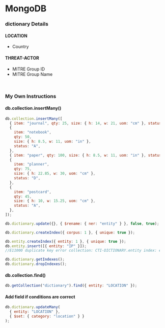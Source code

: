 # MongoDB

### dictionary Details

#### LOCATION

- Country

#### THREAT-ACTOR

- MITRE Group ID
- MITRE Group Name

<br/>

### My Own Instructions

#### db.collection.insertMany()

```js
db.collection.insertMany([
  { item: "journal", qty: 25, size: { h: 14, w: 21, uom: "cm" }, status: "A" },
  {
    item: "notebook",
    qty: 50,
    size: { h: 8.5, w: 11, uom: "in" },
    status: "A",
  },
  { item: "paper", qty: 100, size: { h: 8.5, w: 11, uom: "in" }, status: "D" },
  {
    item: "planner",
    qty: 75,
    size: { h: 22.85, w: 30, uom: "cm" },
    status: "D",
  },
  {
    item: "postcard",
    qty: 45,
    size: { h: 10, w: 15.25, uom: "cm" },
    status: "A",
  },
]);
```

```js
db.dictionary.update({}, { $rename: { ner: "entity" } }, false, true);
```

```js
db.dictionary.createIndex({ corpus: 1 }, { unique: true });

db.entity.createIndex({ entity: 1 }, { unique: true });
db.entity.insert([{ entity: "IP" }]);
//E11000 duplicate key error collection: CTI-DICTIONARY.entity index: entity_1 dup key: { entity: "IP" }

db.dictionary.getIndexes();
db.dictionary.dropIndexes();
```

#### db.collection.find()

```js
db.getCollection("dictionary").find({ entity: "LOCATION" });

```

#### Add field if conditions are correct

```js
db.dictionary.updateMany(
  { entity: "LOCATION" },
  { $set: { category: "location" } }
);
```

